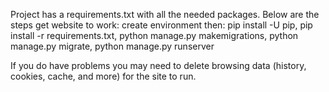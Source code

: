 Project has a requirements.txt with all the needed packages. Below are the steps get website to work:
create environment then:
 pip install -U pip, 
 pip install -r requirements.txt, 
 python manage.py makemigrations, 
 python manage.py migrate, 
 python manage.py runserver



If you do have problems you may need to delete browsing data (history, cookies, cache, and more) for the site to run. 
